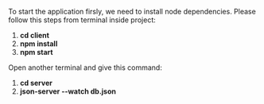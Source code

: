 To start the application firsly, we need to install node dependencies.
Please follow this steps from terminal inside project:

1. **cd client**
2. **npm install**
3. **npm start**

Open another terminal and give this command:

1. **cd server**
2. **json-server --watch db.json**

